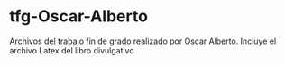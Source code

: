 # tfg-Oscar-Alberto
Archivos del trabajo fin de grado realizado por Oscar Alberto. Incluye el archivo Latex del libro divulgativo
